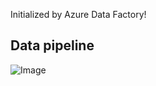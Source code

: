 Initialized by Azure Data Factory!

## Data pipeline
![Image](https://github.com/user-attachments/assets/d5d8cfea-4ab6-4c3f-9245-f51a044d7b07)
